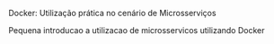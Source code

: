 Docker: Utilização prática no cenário de Microsserviços


Pequena introducao a utilizacao de microsservicos utilizando Docker
